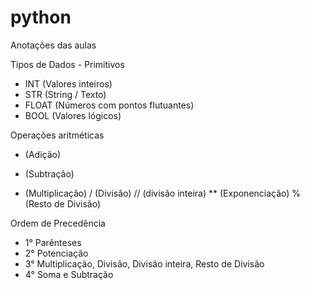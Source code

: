 # python
Anotações das aulas

Tipos de Dados - Primitivos
- INT (Valores inteiros)
- STR (String / Texto)
- FLOAT (Números com pontos flutuantes)
- BOOL (Valores lógicos)

Operações aritméticas
+ (Adição)
- (Subtração)
* (Multiplicação)
/ (Divisão)
// (divisão inteira)
** (Exponenciação)
% (Resto de Divisão)

Ordem de Precedência 
- 1° Parênteses
- 2° Potenciação
- 3° Multiplicação, Divisão, Divisão inteira, Resto de Divisão
- 4° Soma e Subtração
